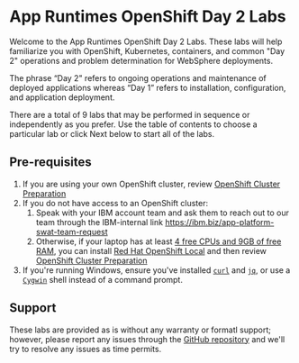 # App Runtimes OpenShift Day 2 Labs

Welcome to the App Runtimes OpenShift Day 2 Labs. These labs will help familiarize you with OpenShift, Kubernetes, containers, and common "Day 2" operations and problem determination for WebSphere deployments.

The phrase “Day 2" refers to ongoing operations and maintenance of deployed applications whereas “Day 1” refers to installation, configuration, and application deployment.

There are a total of 9 labs that may be performed in sequence or independently as you prefer. Use the table of contents to choose a particular lab or click Next below to start all of the labs.

## Pre-requisites

1. If you are using your own OpenShift cluster, review [OpenShift Cluster Preparation](lab_administration.md#openshift-cluster-preparation)
1. If you do not have access to an OpenShift cluster:
    1. Speak with your IBM account team and ask them to reach out to our team through the IBM-internal link <https://ibm.biz/app-platform-swat-team-request>
    1. Otherwise, if your laptop has at least [4 free CPUs and 9GB of free RAM](https://access.redhat.com/documentation/en-us/red_hat_openshift_local/2.16/html/getting_started_guide/installation_gsg#for_openshift_container_platform), you can install [Red Hat OpenShift Local](https://developers.redhat.com/products/openshift-local/overview) and then review [OpenShift Cluster Preparation](lab_administration.md#openshift-cluster-preparation)
1. If you're running Windows, ensure you've installed [`curl`](https://curl.se/windows/) and [`jq`](https://stedolan.github.io/jq/download/), or use a [`Cygwin`](https://www.cygwin.com/) shell instead of a command prompt.

## Support

These labs are provided as is without any warranty or formatl support; however, please report any issues through the [GitHub repository](https://github.com/IBM/AppRuntimesOpenShiftDay2Labs/issues) and we'll try to resolve any issues as time permits.
